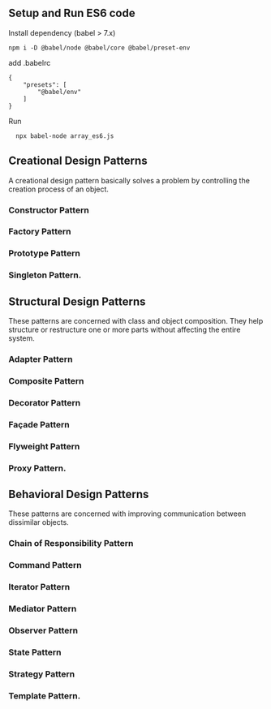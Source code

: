 ## Setup and Run ES6 code

Install dependency (babel > 7.x)
```
npm i -D @babel/node @babel/core @babel/preset-env
```

add .babelrc
```
{
    "presets": [
        "@babel/env"
    ]
}
```

Run 
```
  npx babel-node array_es6.js
```

## Creational Design Patterns

A creational design pattern basically solves a problem by controlling the creation process of an object.

### Constructor Pattern
### Factory Pattern
### Prototype Pattern
### Singleton Pattern.

## Structural Design Patterns
These patterns are concerned with class and object composition. They help structure or restructure one or more parts without affecting the entire system. 

### Adapter Pattern
### Composite Pattern
### Decorator Pattern
### Façade Pattern
### Flyweight Pattern
### Proxy Pattern.

## Behavioral Design Patterns
These patterns are concerned with improving communication between dissimilar objects.

### Chain of Responsibility Pattern
### Command Pattern
### Iterator Pattern
### Mediator Pattern
### Observer Pattern
### State Pattern
### Strategy Pattern
### Template Pattern.

